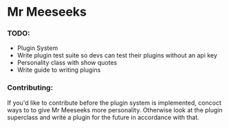 # Mr Meeseeks

### TODO:
* Plugin System
* Write plugin test suite so devs can test their plugins without an api key
* Personality class with show quotes
* Write guide to writing plugins

### Contributing:
If you'd like to contribute before the plugin system is implemented, concoct ways to to give Mr Meeseeks more personality. Otherwise look at the plugin superclass and write a plugin for the future in accordance with that.

